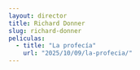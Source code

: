```yaml
---
layout: director
title: Richard Donner
slug: richard-donner
peliculas:
  - title: "La profecía"
    url: "2025/10/09/la-profecia/"
---
```

